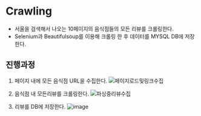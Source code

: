 # Crawling
- 서울을 검색해서 나오는 10페이지의 음식점들의 모든 리뷰를 크롤링한다.
- Selenium과 Beautifulsoup를 이용해 크롤링 한 후 데이터를 MYSQL DB에 저장한다.

## 진행과정

1. 페이지 내에 모든 음식점 URL을 수집한다.
![페이지로드및링크수집](https://user-images.githubusercontent.com/29995264/138601069-f952f752-5b57-46f3-b91a-5edbd116d28d.png)


2. 음식점 내 모든리뷰를 크롤링한다.
![파싱중리뷰수집](https://user-images.githubusercontent.com/29995264/138601061-6482eb08-6907-4148-9cab-71a9e09a1f21.png)


3. 리뷰를 DB에 저장한다.
![image](https://user-images.githubusercontent.com/29995264/138601105-33c8ec33-1dec-4203-ae3f-f161f26f0f26.png)
